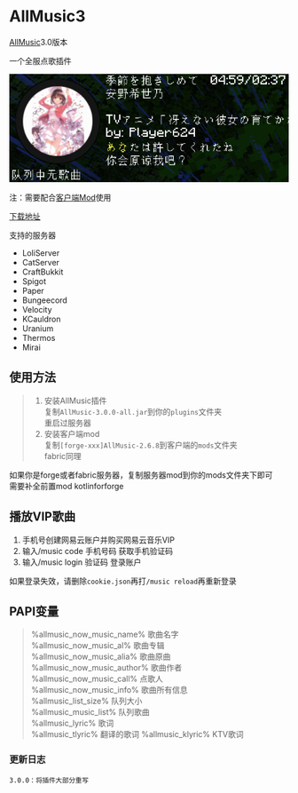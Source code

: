 # AllMusic3

[AllMusic](https://github.com/Coloryr/AllMusic_Server)3.0版本

一个全服点歌插件

![GIF.gif](img%2FGIF.gif)

注：需要配合[客户端Mod](https://github.com/Coloryr/AllMusic3_Client)使用

[下载地址](https://www.123pan.com/s/Nh4zVv-BjOAH.html)

支持的服务器
- LoliServer
- CatServer
- CraftBukkit
- Spigot
- Paper
- Bungeecord
- Velocity
- KCauldron
- Uranium
- Thermos
- Mirai

## 使用方法
>1. 安装AllMusic插件  
>复制`AllMusic-3.0.0-all.jar`到你的`plugins`文件夹  
>重启过服务器
>2. 安装客户端mod  
>复制`[forge-xxx]AllMusic-2.6.8`到客户端的`mods`文件夹  
>fabric同理

如果你是forge或者fabric服务器，复制服务器mod到你的mods文件夹下即可  
需要补全前置mod kotlinforforge

## 播放VIP歌曲
1. 手机号创建网易云账户并购买网易云音乐VIP
2. 输入/music code 手机号码 获取手机验证码
3. 输入/music login 验证码 登录账户

如果登录失效，请删除`cookie.json`再打`/music reload`再重新登录

## PAPI变量  
> %allmusic_now_music_name% 歌曲名字  
> %allmusic_now_music_al% 歌曲专辑  
> %allmusic_now_music_alia% 歌曲原曲  
> %allmusic_now_music_author% 歌曲作者  
> %allmusic_now_music_call% 点歌人  
> %allmusic_now_music_info% 歌曲所有信息  
> %allmusic_list_size% 队列大小  
> %allmusic_music_list% 队列歌曲  
> %allmusic_lyric% 歌词  
> %allmusic_tlyric% 翻译的歌词
> %allmusic_klyric% KTV歌词  

### 更新日志

```
3.0.0：将插件大部分重写
```